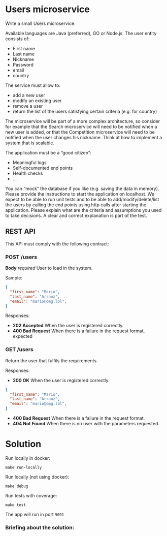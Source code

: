 # Users microservice

Write a small Users microservice.

Available languages are Java (preferred), GO or Node.js. The user entity consists of:
- First name
- Last name
- Nickname
- Password
- email
- country

The service must allow to:
- add a new user
- modify an existing user
- remove a user
- return the list of the users satisfying certain criteria (e.g. for country)

The microservice will be part of a more complex architecture, so consider for example that the Search microservice will need to be notified when a new user is added, or that the Competition microservice will need to be notified when the user changes his nickname. Think at how to implement a system that is scalable.

The application must be a “good citizen”:
- Meaningful logs
- Self-documented end points
- Health checks
- ...

You can “mock” the database if you like (e.g. saving the data in memory).
Please provide the instructions to start the application on localhost.
We expect to be able to run unit tests and to be able to add/modify/delete/list the users by calling the end points using http calls after starting the application.
Please explain what are the criteria and assumptions you used to take decisions. A clear and correct explanation is part of the test.


## REST API

This API must comply with the following contract:

### POST /users

**Body** _required_ User to load in the system.

Sample:

```json
{
  "first_name": "Mario",
  "last_name": "Arranz",
  "email": "mario@omg.lol",
}
```

Responses:

* **202 Accepted** When the user is registered correctly.
* **400 Bad Request** When there is a failure in the request format, expected

### GET /users

Return the user that fulfils the requirements.

Responses:

* **200 OK** When the user is registered correctly.
```json
{
  "first_name": "Mario",
  "last_name": "Arranz",
  "email": "mario@omg.lol",
}
```
* **400 Bad Request** When there is a failure in the request format.
* **404 Not Found** When there is no user with the parameters requested.

# Solution

Run locally in docker:
```
make run-locally
```
Run locally (not using docker):
```
make debug
```
Run tests with coverage:
```
make test
```

The app will run in port `9091`


### Briefing about the solution:


